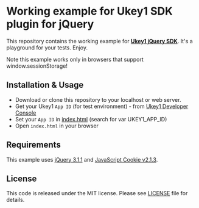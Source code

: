 # Working example for Ukey1 SDK plugin for jQuery

This repository contains the working example for **[Ukey1 jQuery SDK](https://github.com/asaritech/ukey1-jquery-sdk)**. It's a playground for your tests. Enjoy.

Note this example works only in browsers that support window.sessionStorage!

## Installation & Usage

- Download or clone this repository to your localhost or web server.
- Get your Ukey1 `App ID` (for test environment) - from [Ukey1 Developer Console](https://dashboard.ukey.one/developer)
- Set your `App ID` in [index.html](index.html) (search for var UKEY1_APP_ID)
- Open `index.html` in your browser

## Requirements

This example uses [jQuery 3.1.1](https://code.jquery.com/) and [JavaScript Cookie v2.1.3](https://github.com/js-cookie/js-cookie).

## License

This code is released under the MIT license. Please see [LICENSE](https://github.com/noo-zh/ukey1-jquery-sdk-example/blob/master/LICENSE) file for details.
